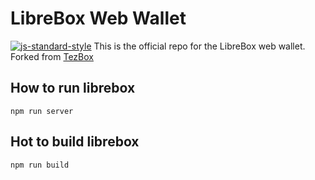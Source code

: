 # LibreBox Web Wallet
[![js-standard-style](https://img.shields.io/badge/code%20style-standard-brightgreen.svg)](http://standardjs.com)
This is the official repo for the LibreBox web wallet.
Forked from [TezBox](https://github.com/tezbox/tezbox-web-wallet)

## How to run librebox
```
npm run server
```

## Hot to build librebox
```
npm run build
```
